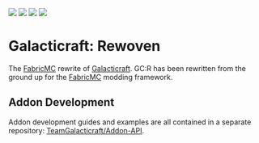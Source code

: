 [![](https://img.shields.io/github/workflow/status/TeamGalacticraft/Galacticraft-Rewoven/Java%20CI?style=flat-square)](https://github.com/TeamGalacticraft/Galacticraft-Rewoven/actions?query=workflow%3A%22Java+CI%22)
[![](https://img.shields.io/discord/422424112863117312.svg?colorB=7289DA&label=discord&style=flat-square)](https://discord.gg/8eVjQrb/)
[![](https://img.shields.io/github/issues/TeamGalacticraft/Galacticraft-Rewoven?style=flat-square)](https://github.com/TeamGalacticraft/Galacticraft-Rewoven/issues)
[![](https://img.shields.io/twitch/status/hrznstudio.svg?style=flat-square)](https://twitch.tv/hrznstudio)

# Galacticraft: Rewoven
The [FabricMC](https://fabricmc.net) rewrite of [Galacticraft](https://micdoodle8.com/mods/galacticraft). 
GC:R has been rewritten from the ground up for the [FabricMC](https://fabricmc.net) modding framework.

## Addon Development
Addon development guides and examples are all contained in a separate repository: [TeamGalacticraft/Addon-API](https://github.com/TeamGalacticraft/Addon-API).